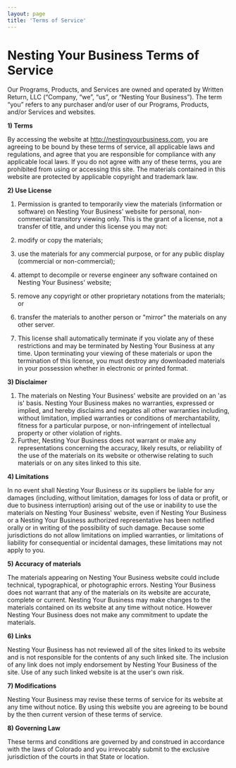 ```yaml
---
layout: page
title: 'Terms of Service'
---
```


# Nesting Your Business Terms of Service

Our Programs, Products, and Services are owned and operated by Written Return, LLC (“Company, “we”, “us”, or “Nesting Your Business”). The term “you” refers to any purchaser and/or user of our Programs, Products, and/or Services and websites.

**1) Terms**

By accessing the website at http://nestingyourbusiness.com, you are agreeing to be bound by these terms of service, all applicable laws and regulations, and agree that you are responsible for compliance with any applicable local laws. If you do not agree with any of these terms, you are prohibited from using or accessing this site. The materials contained in this website are protected by applicable copyright and trademark law.

**2) Use License**

  1) Permission is granted to temporarily view the materials (information or software) on Nesting Your Business' website for personal, non-commercial transitory viewing only. This is the grant of a license, not a transfer of title, and under this license you may not:

  1) modify or copy the materials;
  2) use the materials for any commercial purpose, or for any public display (commercial or non-commercial);
  3) attempt to decompile or reverse engineer any software contained on Nesting Your Business' website;
  4) remove any copyright or other proprietary notations from the materials; or
  5) transfer the materials to another person or "mirror" the materials on any other server.

  2) This license shall automatically terminate if you violate any of these restrictions and may be terminated by Nesting Your Business at any time. Upon terminating your viewing of these materials or upon the termination of this license, you must destroy any downloaded materials in your possession whether in electronic or printed format.

**3) Disclaimer**

  1) The materials on Nesting Your Business' website are provided on an 'as is' basis. Nesting Your Business makes no warranties, expressed or implied, and hereby disclaims and negates all other warranties including, without limitation, implied warranties or conditions of merchantability, fitness for a particular purpose, or non-infringement of intellectual property or other violation of rights.
  2) Further, Nesting Your Business does not warrant or make any representations concerning the accuracy, likely results, or reliability of the use of the materials on its website or otherwise relating to such materials or on any sites linked to this site.

**4) Limitations**

In no event shall Nesting Your Business or its suppliers be liable for any damages (including, without limitation, damages for loss of data or profit, or due to business interruption) arising out of the use or inability to use the materials on Nesting Your Business' website, even if Nesting Your Business or a Nesting Your Business authorized representative has been notified orally or in writing of the possibility of such damage. Because some jurisdictions do not allow limitations on implied warranties, or limitations of liability for consequential or incidental damages, these limitations may not apply to you.

**5) Accuracy of materials**

The materials appearing on Nesting Your Business website could include technical, typographical, or photographic errors. Nesting Your Business does not warrant that any of the materials on its website are accurate, complete or current. Nesting Your Business may make changes to the materials contained on its website at any time without notice. However Nesting Your Business does not make any commitment to update the materials.

**6) Links**

Nesting Your Business has not reviewed all of the sites linked to its website and is not responsible for the contents of any such linked site. The inclusion of any link does not imply endorsement by Nesting Your Business of the site. Use of any such linked website is at the user's own risk.

**7) Modifications**

Nesting Your Business may revise these terms of service for its website at any time without notice. By using this website you are agreeing to be bound by the then current version of these terms of service.

**8) Governing Law**

These terms and conditions are governed by and construed in accordance with the laws of Colorado and you irrevocably submit to the exclusive jurisdiction of the courts in that State or location.


